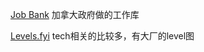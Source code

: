 
[Job Bank](https://www.jobbank.gc.ca/home) 加拿大政府做的工作库



[Levels.fyi](https://www.levels.fyi/) tech相关的比较多，有大厂的level图

